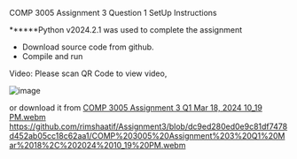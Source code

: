COMP 3005 Assignment 3 Question 1
SetUp Instructions

******Python v2024.2.1 was used to complete the assignment
- Download source code from github.
- Compile and run

Video:
Please scan QR Code to view video,




![image](https://github.com/rimshaatif/Assignment3/assets/113941791/92d76003-498e-4b87-bc95-21dc3356cf2e)




or download it from [COMP 3005 Assignment 3 Q1 Mar 18, 2024 10_19 PM.webm ](https://github.com/rimshaatif/Assignment3/blob/dc9ed280ed0e9c81df7478d452ab05cc18c62aa1/COMP%203005%20Assignment%203%20Q1%20Mar%2018%2C%202024%2010_19%20PM.webm)https://github.com/rimshaatif/Assignment3/blob/dc9ed280ed0e9c81df7478d452ab05cc18c62aa1/COMP%203005%20Assignment%203%20Q1%20Mar%2018%2C%202024%2010_19%20PM.webm 
